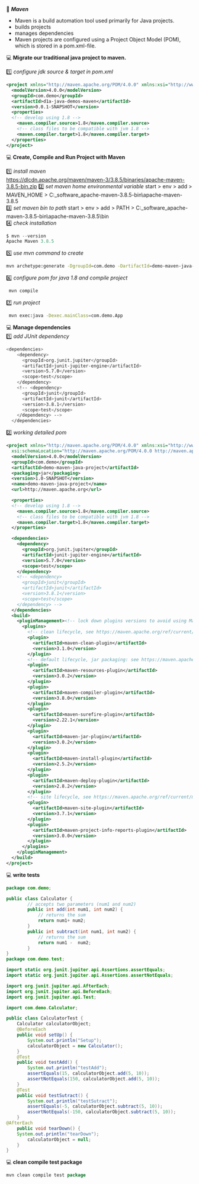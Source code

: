 :beginner: _**Maven**_  

- Maven is a build automation tool used primarily for Java projects.
- builds projects
- manages dependencies
- Maven projects are configured using a Project Object Model (POM), which is stored in a pom.xml-file. 

:computer: **Migrate our traditional java project to maven.**  

:one: _configure jdk source & target in pom.xml_  
```xml
<project xmlns="http://maven.apache.org/POM/4.0.0" xmlns:xsi="http://www.w3.org/2001/XMLSchema-instance" xsi:schemaLocation="http://maven.apache.org/POM/4.0.0 https://maven.apache.org/xsd/maven-4.0.0.xsd">
  <modelVersion>4.0.0</modelVersion>
  <groupId>com.demo</groupId>
  <artifactId>d1a-java-demos-maven</artifactId>
  <version>0.0.1-SNAPSHOT</version>
  <properties>
  <!-- develop using 1.8 -->
 	<maven.compiler.source>1.8</maven.compiler.source>
 	<!-- class files to be compatible with jvm 1.8 -->
 	<maven.compiler.target>1.8</maven.compiler.target>
  </properties>
</project>
```

:computer: **Create, Compile and Run Project with Maven**  

:one: _install maven_  
https://dlcdn.apache.org/maven/maven-3/3.8.5/binaries/apache-maven-3.8.5-bin.zip
:two: _set maven home environmental variable_
start > env > add > MAVEN_HOME > C:\_software\_apache-maven-3.8.5-bin\apache-maven-3.8.5  
:three: _set maven bin to path_
start > env > add > PATH > C:\_software\_apache-maven-3.8.5-bin\apache-maven-3.8.5\bin  
:four: _check installation_  
```js
$ mvn --version
Apache Maven 3.8.5 
```
:five: _use mvn command to create_  
```sh
mvn archetype:generate -DgroupId=com.demo -DartifactId=demo-maven-java-project -DarchetypeArtifactId=maven-archetype-quickstart -DinteractiveMode=false

```
:six: _configure pom for java 1.8 and compile project_
```sh
 mvn compile
```
:seven: _run project_  
```sh
 mvn exec:java -Dexec.mainClass=com.demo.App
```

:computer: **Manage dependencies**  
:one: _add JUnit dependency_  
```sh
<dependencies>
    <dependency>
      <groupId>org.junit.jupiter</groupId>
      <artifactId>junit-jupiter-engine</artifactId>
      <version>5.7.0</version>
      <scope>test</scope>
    </dependency>
    <!-- <dependency>
      <groupId>junit</groupId>
      <artifactId>junit</artifactId>
      <version>3.8.1</version>
      <scope>test</scope>
    </dependency> -->
  </dependencies>
```
:two: _working detailed pom_  
```xml
<project xmlns="http://maven.apache.org/POM/4.0.0" xmlns:xsi="http://www.w3.org/2001/XMLSchema-instance"
  xsi:schemaLocation="http://maven.apache.org/POM/4.0.0 http://maven.apache.org/maven-v4_0_0.xsd">
  <modelVersion>4.0.0</modelVersion>
  <groupId>com.demo</groupId>
  <artifactId>demo-maven-java-project</artifactId>
  <packaging>jar</packaging>
  <version>1.0-SNAPSHOT</version>
  <name>demo-maven-java-project</name>
  <url>http://maven.apache.org</url>

  <properties>
  <!-- develop using 1.8 -->
 	<maven.compiler.source>1.8</maven.compiler.source>
 	<!-- class files to be compatible with jvm 1.8 -->
 	<maven.compiler.target>1.8</maven.compiler.target>
  </properties>

  <dependencies>
    <dependency>
      <groupId>org.junit.jupiter</groupId>
      <artifactId>junit-jupiter-engine</artifactId>
      <version>5.7.0</version>
      <scope>test</scope>
    </dependency>
    <!-- <dependency>
      <groupId>junit</groupId>
      <artifactId>junit</artifactId>
      <version>3.8.1</version>
      <scope>test</scope>
    </dependency> -->
  </dependencies>
  <build>
    <pluginManagement><!-- lock down plugins versions to avoid using Maven defaults (may be moved to parent pom) -->
      <plugins>
        <!-- clean lifecycle, see https://maven.apache.org/ref/current/maven-core/lifecycles.html#clean_Lifecycle -->
        <plugin>
          <artifactId>maven-clean-plugin</artifactId>
          <version>3.1.0</version>
        </plugin>
        <!-- default lifecycle, jar packaging: see https://maven.apache.org/ref/current/maven-core/default-bindings.html#Plugin_bindings_for_jar_packaging -->
        <plugin>
          <artifactId>maven-resources-plugin</artifactId>
          <version>3.0.2</version>
        </plugin>
        <plugin>
          <artifactId>maven-compiler-plugin</artifactId>
          <version>3.8.0</version>
        </plugin>
        <plugin>
          <artifactId>maven-surefire-plugin</artifactId>
          <version>2.22.1</version>
        </plugin>
        <plugin>
          <artifactId>maven-jar-plugin</artifactId>
          <version>3.0.2</version>
        </plugin>
        <plugin>
          <artifactId>maven-install-plugin</artifactId>
          <version>2.5.2</version>
        </plugin>
        <plugin>
          <artifactId>maven-deploy-plugin</artifactId>
          <version>2.8.2</version>
        </plugin>
        <!-- site lifecycle, see https://maven.apache.org/ref/current/maven-core/lifecycles.html#site_Lifecycle -->
        <plugin>
          <artifactId>maven-site-plugin</artifactId>
          <version>3.7.1</version>
        </plugin>
        <plugin>
          <artifactId>maven-project-info-reports-plugin</artifactId>
          <version>3.0.0</version>
        </plugin>
      </plugins>
    </pluginManagement>
  </build>
</project>

```

:computer: **write tests**  

```java
package com.demo;

public class Calculator {
		// accepts two parameters (num1 and num2)
		public int add(int num1, int num2) {
			// returns the sum
			return num1+ num2;
		}
		public int subtract(int num1, int num2) {
			// returns the sum
			return num1 -  num2;
		}
}
package com.demo.test;

import static org.junit.jupiter.api.Assertions.assertEquals;
import static org.junit.jupiter.api.Assertions.assertNotEquals;

import org.junit.jupiter.api.AfterEach;
import org.junit.jupiter.api.BeforeEach;
import org.junit.jupiter.api.Test;

import com.demo.Calculator;

public class CalculatorTest {
	Calculator calculatorObject;
	@BeforeEach
	public void setUp() {
		System.out.println("Setup");
		calculatorObject = new Calculator();
	}
	@Test
	public void testAdd() {
		System.out.println("testAdd");		
		assertEquals(15, calculatorObject.add(5, 10));
		assertNotEquals(150, calculatorObject.add(5, 10));
	}
	@Test
	public void testSutract() {
		System.out.println("testSutract");		
		assertEquals(-5, calculatorObject.subtract(5, 10));
		assertNotEquals(-150, calculatorObject.subtract(5, 10));
	}
@AfterEach
	public void tearDown() {
	System.out.println("tearDown");
		calculatorObject = null;
	}
}

```
 
:computer: **clean compile test package**  

```java
mvn clean compile test package
```
